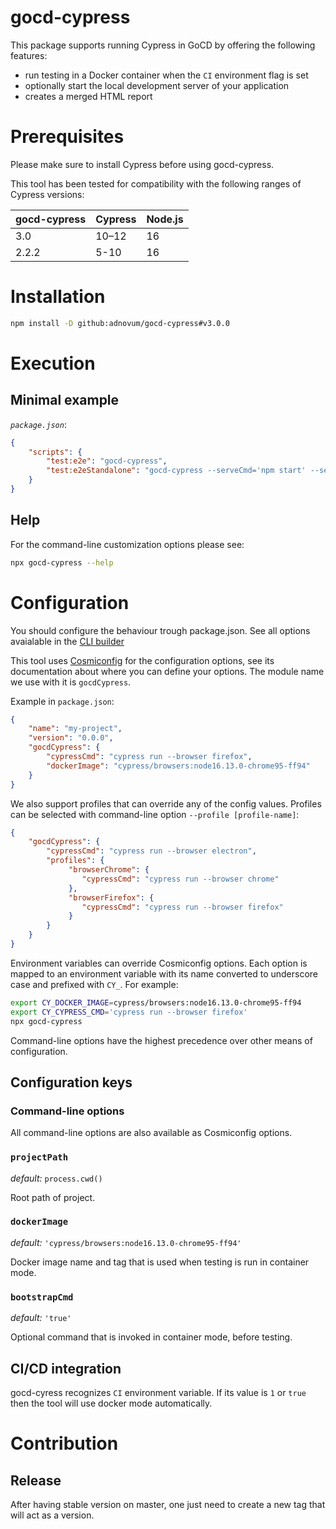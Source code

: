 
# gocd-cypress

This package supports running Cypress in GoCD by offering the following features:

- run testing in a Docker container when the `CI` environment flag is set
- optionally start the local development server of your application
- creates a merged HTML report

# Prerequisites

Please make sure to install Cypress before using gocd-cypress.

This tool has been tested for compatibility with the following ranges of Cypress versions:

| gocd-cypress | Cypress | Node.js |
|-----|----|----| 
| 3.0   | 10–12 | 16 |
| 2.2.2 | 5-10 | 16 |

# Installation

```bash
npm install -D github:adnovum/gocd-cypress#v3.0.0
```

# Execution

## Minimal example

*`package.json`*:

```json
{
    "scripts": {
        "test:e2e": "gocd-cypress",
        "test:e2eStandalone": "gocd-cypress --serveCmd='npm start' --serveHost=http://localhost:4200"
    }
}
```

## Help

For the command-line customization options please see:

```bash
npx gocd-cypress --help
```

# Configuration

You should configure the behaviour trough package.json. See all options avaialable in the [CLI builder](https://github.com/adnovum/gocd-cypress/blob/dbcdec4aad24f9637214600d3be1b58025f4e8eb/src/cli-builder.ts#L32)


This tool uses [Cosmiconfig](https://github.com/davidtheclark/cosmiconfig) for the configuration options, see its
documentation about where you can define your options. The module name we use with it is `gocdCypress`.

Example in `package.json`:

```json
{
    "name": "my-project",
    "version": "0.0.0",
    "gocdCypress": {
        "cypressCmd": "cypress run --browser firefox",
        "dockerImage": "cypress/browsers:node16.13.0-chrome95-ff94"
    }
}
```

We also support profiles that can override any of the config values. Profiles can be selected with command-line
option `--profile [profile-name]`:

```json
{
    "gocdCypress": {
        "cypressCmd": "cypress run --browser electron",
        "profiles": {
             "browserChrome": {
                "cypressCmd": "cypress run --browser chrome"
             },
             "browserFirefox": {
                "cypressCmd": "cypress run --browser firefox"
             }
        }
    }
}
```

Environment variables can override Cosmiconfig options. Each option is mapped to an environment variable with its name
converted to underscore case and prefixed with `CY_`. For example:

```bash
export CY_DOCKER_IMAGE=cypress/browsers:node16.13.0-chrome95-ff94
export CY_CYPRESS_CMD='cypress run --browser firefox'
npx gocd-cypress
```

Command-line options have the highest precedence over other means of configuration.

## Configuration keys

### Command-line options

All command-line options are also available as Cosmiconfig options.

### `projectPath`

*default:* `process.cwd()`

Root path of project.

### `dockerImage`

*default:* `'cypress/browsers:node16.13.0-chrome95-ff94'`

Docker image name and tag that is used when testing is run in container mode.

### `bootstrapCmd`

*default:* `'true'`

Optional command that is invoked in container mode, before testing.

## CI/CD integration

gocd-cyress recognizes `CI` environment variable. If its value is `1` or `true` then the tool will use docker mode automatically.

# Contribution

## Release

After having stable version on master, one just need to create a new tag that will act as a version.
